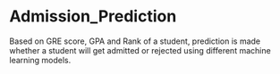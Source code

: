 # Admission_Prediction

Based on GRE score, GPA and Rank of a student,  prediction is made whether a student will get admitted or rejected using different machine learning models.
